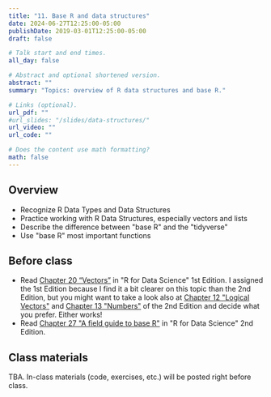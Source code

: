 ```yaml
---
title: "11. Base R and data structures"
date: 2024-06-27T12:25:00-05:00
publishDate: 2019-03-01T12:25:00-05:00
draft: false

# Talk start and end times.
all_day: false

# Abstract and optional shortened version.
abstract: ""
summary: "Topics: overview of R data structures and base R."

# Links (optional).
url_pdf: ""
#url_slides: "/slides/data-structures/"
url_video: ""
url_code: ""

# Does the content use math formatting?
math: false
---
```





## Overview

* Recognize R Data Types and Data Structures
* Practice working with R Data Structures, especially vectors and lists
* Describe the difference between "base R" and the "tidyverse"
* Use "base R" most important functions


## Before class

* Read [Chapter 20 “Vectors”](https://r4ds.had.co.nz/vectors.html) in "R for Data Science" 1st Edition. I assigned the 1st Edition because I find it a bit clearer on this topic than the 2nd Edition, but you might want to take a look also at [Chapter 12 "Logical Vectors"](https://r4ds.hadley.nz/logicals) and [Chapter 13 "Numbers"](https://r4ds.hadley.nz/numbers) of the 2nd Edition and decide what you prefer. Either works!
* Read [Chapter 27 "A field guide to base R"](https://r4ds.hadley.nz/base-r) in "R for Data Science" 2nd Edition.


## Class materials

TBA. In-class materials (code, exercises, etc.) will be posted right before class.

<!--
* Run the code below in your console to download today’s in-class exercises: `usethis::use_course("css-materials/data-structures")`
-->
